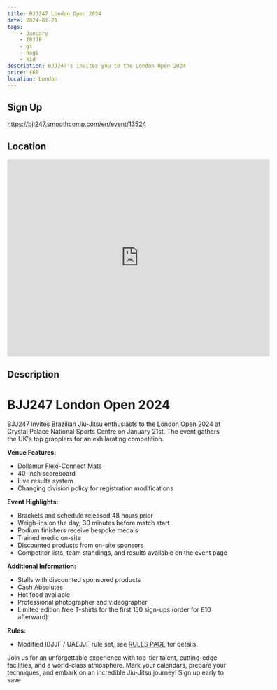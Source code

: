 ```yaml
---
title: BJJ247 London Open 2024
date: 2024-01-21
tags:
    - January
    - IBJJF
    - gi 
    - nogi 
    - kid
description: BJJ247's invites you to the London Open 2024
price: £60
location: London
---
```

## Sign Up
https://bjj247.smoothcomp.com/en/event/13524

## Location
<iframe src="https://www.google.com/maps/embed?pb=!1m17!1m12!1m3!1d2488.110020741713!2d-0.0751216233851789!3d51.41940557179349!2m3!1f0!2f0!3f0!3m2!1i1024!2i768!4f13.1!3m2!1m1!2zNTHCsDI1JzA5LjkiTiAwwrAwNCcyMS4yIlc!5e0!3m2!1sen!2suk!4v1703104378602!5m2!1sen!2suk" width="600" height="450" style="border:0;" allowfullscreen="" loading="lazy" referrerpolicy="no-referrer-when-downgrade"></iframe>

## Description
# BJJ247 London Open 2024

BJJ247 invites Brazilian Jiu-Jitsu enthusiasts to the London Open 2024 at Crystal Palace National Sports Centre on January 21st. The event gathers the UK's top grapplers for an exhilarating competition.

**Venue Features:**
- Dollamur Flexi-Connect Mats
- 40-inch scoreboard
- Live results system
- Changing division policy for registration modifications

**Event Highlights:**
- Brackets and schedule released 48 hours prior
- Weigh-ins on the day, 30 minutes before match start
- Podium finishers receive bespoke medals
- Trained medic on-site
- Discounted products from on-site sponsors
- Competitor lists, team standings, and results available on the event page

**Additional Information:**
- Stalls with discounted sponsored products
- Cash Absolutes
- Hot food available
- Professional photographer and videographer
- Limited edition free T-shirts for the first 150 sign-ups (order for £10 afterward)

**Rules:**
- Modified IBJJF / UAEJJF rule set, see [RULES PAGE](#) for details.

Join us for an unforgettable experience with top-tier talent, cutting-edge facilities, and a world-class atmosphere. Mark your calendars, prepare your techniques, and embark on an incredible Jiu-Jitsu journey! Sign up early to save.
